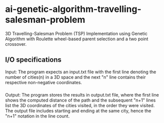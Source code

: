 # ai-genetic-algorithm-travelling-salesman-problem
3D Travelling-Salesman Problem (TSP) Implementation using Genetic Algorithm with Roulette wheel-based parent selection and a two point crossover.
## I/O specifications
Input: The program expects an input.txt file with the first line denoting the number of cities(n) in a 3D space and the next "n" line contains their respective non-negative coordinates.
###
Output: The program stores the results in output.txt file, where the first line shows the computed distance of the path and the subsequent "n+1" lines list the 3D coordinates of the cities visited, in the order they were visited. The output file includes starting and ending at the same city, hence the "n+1" notation in the line count.
